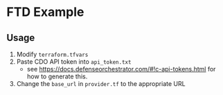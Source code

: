 # FTD Example

## Usage
1. Modify `terraform.tfvars`
2. Paste CDO API token into `api_token.txt`
    - see https://docs.defenseorchestrator.com/#!c-api-tokens.html for how to generate this.
3. Change the `base_url` in `provider.tf` to the appropriate URL